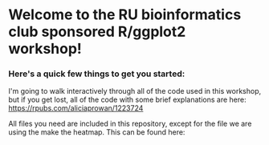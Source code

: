 # Welcome to the RU bioinformatics club sponsored R/ggplot2 workshop!
### Here's a quick few things to get you started:  
I'm going to walk interactively through all of the code used in this workshop, but if you get lost, all of the code with some brief explanations are here: https://rpubs.com/aliciaprowan/1223724   
   
All files you need are included in this repository, except for the file we are using the make the heatmap. This can be found here: 

